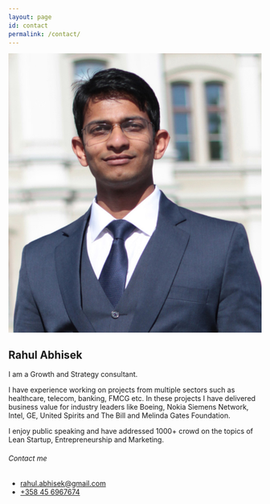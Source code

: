 ```yaml
---
layout: page
id: contact
permalink: /contact/
---
```


![Rahul Abhisek](/images/mugshot.jpg)

## Rahul Abhisek

I am a Growth and Strategy consultant.

I have experience working on projects from multiple sectors such as healthcare, telecom, banking, FMCG etc. In these projects I have delivered business value for industry leaders like Boeing, Nokia Siemens Network, Intel, GE, United Spirits and The Bill and Melinda Gates Foundation.

I enjoy public speaking and have addressed 1000+ crowd on the topics of Lean Startup, Entrepreneurship and Marketing.

###### Contact me

- <rahul.abhisek@gmail.com>
- <a href="tel: +358456967674">+358 45 6967674</a>
